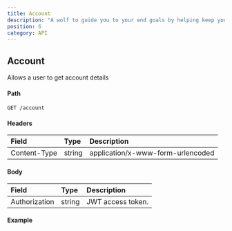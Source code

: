 ```yaml
---
title: Account
description: "A wolf to guide you to your end goals by helping keep you on track weely, bi-weekly or even monthly and yearly goals."
position: 6
category: API
---
```


## Account

Allows a user to get account details

#### Path

`GET /account`

#### Headers

| Field        | Type   | Description                       |
| :----------- | :----- | :-------------------------------- |
| Content-Type | string | application/x-www-form-urlencoded |

#### Body

| Field         | Type   | Description       |
| :------------ | :----- | :---------------- |
| Authorization | string | JWT access token. |

#### Example

<code-group>
  <code-block label="Request" active>

```sh

```

  </code-block>
  <code-block label="Response
">

```json

```

  </code-block>
</code-group>
